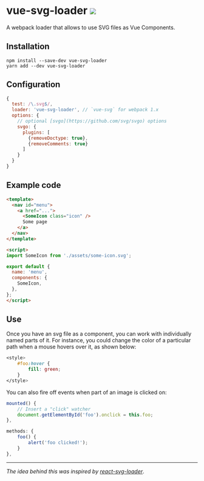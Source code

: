 # vue-svg-loader <img src="https://img.shields.io/npm/dt/vue-svg-loader.svg">
A webpack loader that allows to use SVG files as Vue Components.

## Installation
```
npm install --save-dev vue-svg-loader
yarn add --dev vue-svg-loader
```

## Configuration
```js
{
  test: /\.svg$/,
  loader: 'vue-svg-loader', // `vue-svg` for webpack 1.x
  options: {
    // optional [svgo](https://github.com/svg/svgo) options
    svgo: {
      plugins: [
        {removeDoctype: true},
        {removeComments: true}
      ]
    }
  }
}
```

## Example code

```html
<template>
  <nav id="menu">
    <a href="...">
      <SomeIcon class="icon" />
      Some page
    </a>
  </nav>
</template>

<script>
import SomeIcon from './assets/some-icon.svg';

export default {
  name: 'menu',
  components: {
    SomeIcon,
  },
};
</script>
```

## Use

Once you have an svg file as a component, you can work with individually named parts of it. For instance, you could change the color of a particular path when a mouse hovers over it, as shown below:

```css
<style>
    #foo:hover {
        fill: green;
    }
</style>
```

You can also fire off events when part of an image is clicked on:

```js
mounted() {
    // Insert a "click" watcher
    document.getElementById('foo').onclick = this.foo;
},

methods: {
    foo() {
        alert('foo clicked!');
    }
},
```

---
*The idea behind this was inspired by [react-svg-loader](https://github.com/boopathi/react-svg-loader)*.
